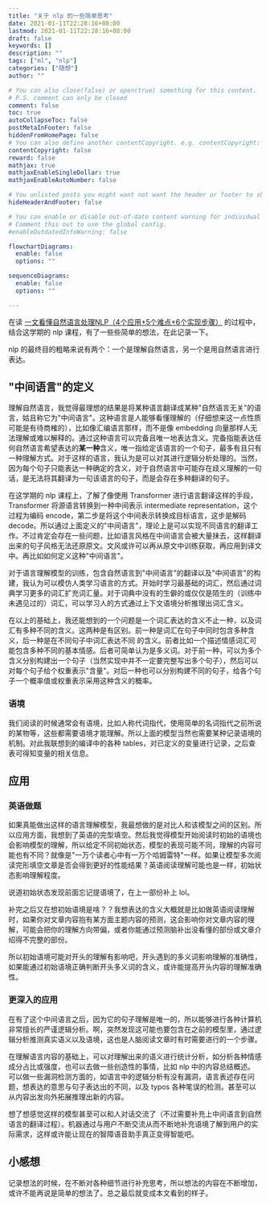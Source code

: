```yaml
---
title: "关于 nlp 的一些简单思考"
date: 2021-01-11T22:28:16+08:00
lastmod: 2021-01-11T22:28:16+08:00
draft: false
keywords: []
description: ""
tags: ["ml", "nlp"]
categories: ["随想"]
author: ""

# You can also close(false) or open(true) something for this content.
# P.S. comment can only be closed
comment: false
toc: true
autoCollapseToc: false
postMetaInFooter: false
hiddenFromHomePage: false
# You can also define another contentCopyright. e.g. contentCopyright: "This is another copyright."
contentCopyright: false
reward: false
mathjax: true
mathjaxEnableSingleDollar: true
mathjaxEnableAutoNumber: false

# You unlisted posts you might want not want the header or footer to show
hideHeaderAndFooter: false

# You can enable or disable out-of-date content warning for individual post.
# Comment this out to use the global config.
#enableOutdatedInfoWarning: false

flowchartDiagrams:
  enable: false
  options: ""

sequenceDiagrams: 
  enable: false
  options: ""

---
```


在读 [一文看懂自然语言处理NLP（4个应用+5个难点+6个实现步骤）](https://easyai.tech/ai-definition/nlp/) 的过程中，结合这学期的 nlp 课程，有了一些些简单的想法，在此记录一下。

<!--more-->

nlp 的最终目的粗略来说有两个：一个是理解自然语言，另一个是用自然语言进行表达。

## "中间语言"的定义

理解自然语言，我觉得最理想的结果是将某种语言翻译成某种"自然语言无关"的语言，姑且称它为"中间语言"。这种语言是人能够看懂理解的（仔细想来这一点性质可能是有待商榷的），比如像汇编语言那样，而不是像 embedding 向量那样人无法理解或难以解释的。通过这种语言可以完备且唯一地表达含义。完备指能表达任何自然语言希望表达的**某一种**含义，唯一指给定该语言的一个句子，最多有且只有一种理解方式。对于这样的语言，我认为是可以对其进行逻辑分析处理的。当然，因为每个句子只能表达一种确定的含义，对于自然语言中可能存在歧义理解的一句话，是无法将其翻译为一句该语言的句子，而是会存在多种翻译的句子。

在这学期的 nlp 课程上，了解了像使用 Transformer 进行语言翻译这样的手段，Transformer 将源语言转换到一种中间表示 intermediate representation，这个过程为编码 encode，第二步是将这个中间表示转换成目标语言，这步是解码 decode。所以通过上面定义的"中间语言"，理论上是可以实现不同语言的翻译工作。不过肯定会存在一些问题，比如语言风格在中间语言会被大量抹去，这样翻译出来的句子风格无法还原原文。文风或许可以再从原文中训练获取，再应用到译文中。再比如如何定义这种"中间语言"。

对于语言理解模型的训练，包含自然语言到"中间语言"的翻译以及"中间语言"的构建，我认为可以模仿人类学习语言的方式。开始时学习最基础的词汇，然后通过词典学习更多的词汇扩充词汇量。对于词典中没有的生僻的或仅仅是陌生的（训练中未遇见过的）词汇，可以学习人的方式通过上下文语境分析推理出词汇含义。

在以上的基础上，我还能想到的一个问题是一个词汇表达的含义不止一种，以及词汇有多种不同的含义。这两种是有区别。前一种是词汇在句子中同时包含多种含义，后一种是在不同句子中词汇表达不同 的含义。前者比如一个描述情感词汇可能包含多种不同的基本情感。后者可简单认为是多义词。对于前一种，可以为多个含义分别构建出一个句子（当然实现中并不一定要完整写出多个句子），然后可以对每个句子给个权重表示"含量"。对后一种也可以分别构建不同的句子，给各个句子一个概率值或权重表示采用这种含义的概率。

### 语境

我们阅读的时候通常会有语境，比如人称代词指代，使用简单的名词指代之前所说的某物等，这些都需要语境才能理解。所以上面的模型当然也需要某种记录语境的机制。对此我联想到的编译中的各种 tables，对已定义的变量进行记录，之后查表可得知变量的相关信息。

## 应用

### 英语做题

如果真能做出这样的语言理解模型，我最想做的是对比人和该模型之间的区别。所以应用方面，我想到了英语的完型填空。然后我觉得模型开始阅读时初始的语境也会影响模型的理解，所以给定不同初始状态，模型的表现可能不同，理解的内容可能也有不同？就像是"一万个读者心中有一万个哈姆雷特"一样。如果让模型多次阅读完形填空文章是否会得到更好的性能结果？英语阅读理解可能也是一样，初始状态影响理解程度。

说道初始状态发现前面忘记提语境了，在上一部份补上 lol。

补完之后又在想初始语境是啥？？我想表达的含义大概就是比如做英语阅读理解时，如果你对文章内容抱有某方面主题内容的预测，这会影响你对文章内容的理解，可能会把你的理解方向带偏，或者你能通过预测脑补出没看懂的部份或文章介绍得不完整的部份。

所以初始语境可能对开头的理解有影响吧，开头遇到的多义词影响理解的准确性，如果能通过初始语境正确判断开头多义词的含义，或许能提高开头内容的理解准确性。

### 更深入的应用

在有了这个中间语言之后，因为它的句子理解是唯一的，所以能够进行各种计算机非常擅长的严谨逻辑分析。啊，突然发现这可能也要包含在之前的模型里，通过逻辑分析推测真实语义以及语境，这也是人脑阅读文章时有时需要进行的一个步骤。

在理解语言内容的基础上，可以对理解出来的语义进行统计分析，如分析各种情感成分占比或强度，也可以去做一些创造性的事情，比如 nlp 中的内容总结概述。可以做一些漏洞检测方面的，如语言中的逻辑分析有没有漏洞，语言表述存在问题，想表达的意思与句子表达出的不同，以及 typos 各种笔误的检测。甚至可以从内容出发向外拓展推理出新的内容。

想了想感觉这样的模型甚至可以和人对话交流了（不过需要补充上中间语言到自然语言的翻译过程）。机器通过与用户不断交流从而不断地补充语境了解到用户的实际需求，这样或许能让现在的智障语音助手真正变得智能吧。


## 小感想

记录想法的时候，在不断对各种细节进行补充思考，所以想法的内容在不断增加，或许不能再说是简单的想法了。总之最后就变成本文看到的样子。
